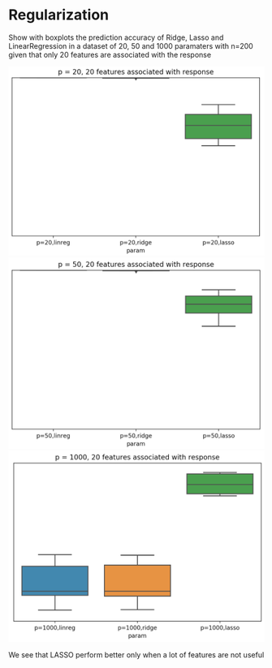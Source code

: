 # Regularization

Show with boxplots the prediction accuracy of Ridge, Lasso and LinearRegression in a dataset of 
20, 50 and 1000 paramaters with n=200 given that only 20 features are associated with the response

<img src="p=20.png" alt="p=20">
<img src="p=50.png" alt="p=50">
<img src="p=1000.png" alt="p=1000">


We see that LASSO perform better only when a lot of features are not useful
